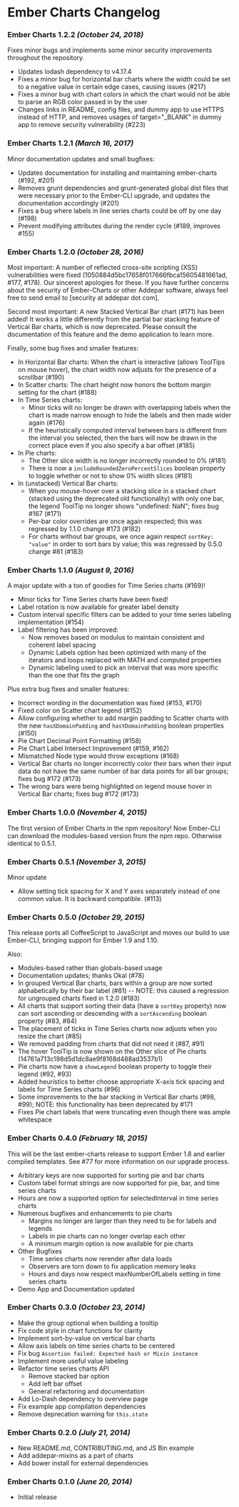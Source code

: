 # Ember Charts Changelog

### Ember Charts 1.2.2 _(October 24, 2018)_
  Fixes minor bugs and implements some minor security improvements throughout the repository.

  * Updates lodash dependency to v4.17.4
  * Fixes a minor bug for horizontal bar charts where the width could be set to a negative
    value in certain edge cases, causing issues (#217)
  * Fixes a minor bug with chart colors in which the chart would not be able to parse an RGB color
    passed in by the user
  * Changes links in README, config files, and dummy app to use HTTPS instead of HTTP, and removes
    usages of target="_BLANK" in dummy app to remove security vulnerability (#223)

### Ember Charts 1.2.1 _(March 16, 2017)_
  Minor documentation updates and small bugfixes:

  * Updates documentation for installing and maintaining ember-charts (#192, #201)
  * Removes grunt dependencies and grunt-generated global dist files that were
    necessary prior to the Ember-CLI upgrade, and updates the documentation
    accordingly (#201)
  * Fixes a bug where labels in line series charts could be off by one day (#198)
  * Prevent modifying attributes during the render cycle (#189, improves #155)

### Ember Charts 1.2.0 _(October 28, 2016)_
  Most important: A number of reflected cross-site scripting (XSS) vulnerabilities
  were fixed (1050884d5bc17658f017666fbca15605481661ad, #177, #178).
  Our sincerest apologies for these. If you have further
  concerns about the security of Ember-Charts or other Addepar software,
  always feel free to send email to [security at addepar dot com].

  Second most important: A new Stacked Vertical Bar chart (#171) has been added!
  It works a little differently from the partial bar stacking feature of
  Vertical Bar charts, which is now deprecated. Please consult the documentation
  of this feature and the demo application to learn more.

  Finally, some bug fixes and smaller features:

  * In Horizontal Bar charts: When the chart is interactive (allows ToolTips
    on mouse hover), the chart width now adjusts for the presence of a scrollbar (#190)
  * In Scatter charts: The chart height now honors the bottom margin
    setting for the chart (#188)
  * In Time Series charts:
    * Minor ticks will no longer be drawn with overlapping labels when the chart is made
      narrow enough to hide the labels and then made wider again (#176)
    * If the heuristically computed interval between bars is different
      from the interval you selected, then the bars will now be drawn in
      the correct place even if you also specify a bar offset (#185)
  * In Pie charts:
    * The Other slice width is no longer incorrectly rounded to 0% (#181)
    * There is now a `includeRoundedZeroPercentSlices` boolean property
      to toggle whether or not to show 0% width slices (#181)
  * In (unstacked) Vertical Bar charts:
    * When you mouse-hover over a stacking slice in a stacked chart (stacked
      using the deprecated old functionality) with only one bar,
      the legend ToolTip no longer shows "undefined: NaN"; fixes bug #167 (#171)
    * Per-bar color overrides are once again respected;
      this was regressed by 1.1.0 change #173 (#182)
    * For charts without bar groups, we once again respect `sortKey: "value"`
      in order to sort bars by value; this was regressed by 0.5.0 change #81 (#183)

### Ember Charts 1.1.0 _(August 9, 2016)_
  A major update with a ton of goodies for Time Series charts (#169)!

  * Minor ticks for Time Series charts have been fixed!
  * Label rotation is now available for greater label density
  * Custom interval specific filters can be added to your time series labeling
    implementation (#154)
  * Label filtering has been improved:
    * Now removes based on modulus to maintain consistent and coherent
      label spacing
    * Dynamic Labels option has been optimized with many of the iterators and
      loops replaced with MATH and computed properties
    * Dynamic labeling used to pick an interval that was more specific than the
      one that fits the graph

  Plus extra bug fixes and smaller features:

  * Incorrect wording in the documentation was fixed (#153, #170)
  * Fixed color on Scatter chart legend (#152)
  * Allow configuring whether to add margin padding to Scatter charts with the
    new `hasXDomainPadding` and `hasYDomainPadding` boolean properties (#150)
  * Pie Chart Decimal Point Formatting (#158)
  * Pie Chart Label Intersect Improvement (#159, #162)
  * Mismatched Node type would throw exceptions (#168)
  * Vertical Bar charts no longer incorrectly color their bars when their
    input data do not have the same number of bar data points for all bar groups;
    fixes bug #172 (#173)
  * The wrong bars were being highlighted on legend mouse hover in Vertical Bar charts;
    fixes bug #172 (#173)

### Ember Charts 1.0.0 _(November 4, 2015)_
  The first version of Ember Charts in the npm repository!
  Now Ember-CLI can download the modules-based version from the npm repo.
  Otherwise identical to 0.5.1.

### Ember Charts 0.5.1 _(November 3, 2015)_
  Minor update
  * Allow setting tick spacing for X and Y axes separately instead of one common
    value. It is backward compatible. (#113)

### Ember Charts 0.5.0 _(October 29, 2015)_
  This release ports all CoffeeScript to JavaScript and moves our build to
  use Ember-CLI, bringing support for Ember 1.9 and 1.10.

  Also:
  * Modules-based rather than globals-based usage
  * Documentation updates; thanks Okal (#78)
  * In grouped Vertical Bar charts, bars within a group are now sorted alphabetically
    by their bar label (#81) --
    NOTE: this caused a regression for ungrouped charts fixed in 1.2.0 (#183)
  * All charts that support sorting their data (have a `sortKey` property)
    now can sort ascending or descending with a `sortAscending` boolean property (#83, #84)
  * The placement of ticks in Time Series charts now adjusts when you resize the chart (#85)
  * We removed padding from charts that did not need it (#87, #91)
  * The hover ToolTip is now shown on the Other slice of Pie charts
    (14761a713c198d5d1dc8ae9f8168d488ad3537b1)
  * Pie charts now have a `showLegend` boolean property to toggle their legend (#92, #93)
  * Added heuristics to better choose appropriate X-axis tick spacing and labels
    for Time Series charts (#96)
  * Some improvements to the bar stacking in Vertical Bar charts (#98, #99);
    NOTE: this functionality has been deprecated by #171
  * Fixes Pie chart labels that were truncating even though there was ample
    whitespace

### Ember Charts 0.4.0 _(February 18, 2015)_

This will be the last ember-charts release to support Ember 1.8 and earlier
compiled templates. See #77 for more information on our upgrade process.

* Arbitrary keys are now supported for sorting pie and bar charts
* Custom label format strings are now supported for pie, bar, and time series
  charts
* Hours are now a supported option for selectedInterval in time series charts
* Numerous bugfixes and enhancements to pie charts
  * Margins no longer are larger than they need to be for labels and legends
  * Labels in pie charts can no longer overlap each other
  * A minimum margin option is now available for pie charts
* Other Bugfixes
  * Time series charts now rerender after data loads
  * Observers are torn down to fix application memory leaks
  * Hours and days now respect maxNumberOfLabels setting in time series charts
* Demo App and Documentation updated

### Ember Charts 0.3.0 _(October 23, 2014)_

* Make the group optional when building a tooltip
* Fix code style in chart functions for clarity
* Implement sort-by-value on vertical bar charts
* Allow axis labels on time series charts to be centered
* Fix bug `Assertion failed: Expected hash or Mixin instance`
* Implement more useful value labeling
* Refactor time series charts API
  * Remove stacked bar option
  * Add left bar offset
  * General refactoring and documentation
* Add Lo-Dash dependency to overview page
* Fix example app compilation dependencies
* Remove deprecation warning for `this.state`

### Ember Charts 0.2.0 _(July 21, 2014)_

* New README.md, CONTRIBUTING.md, and JS Bin example
* Add addepar-mixins as a part of charts
* Add bower install for external dependencies

### Ember Charts 0.1.0 _(June 20, 2014)_

* Initial release
